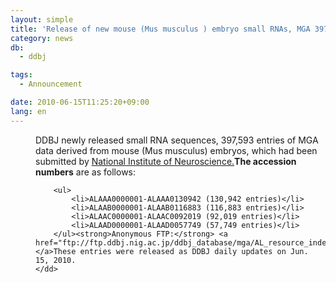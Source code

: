```yaml
---
layout: simple
title: 'Release of new mouse (Mus musculus ) embryo small RNAs, MGA 397,593 entries'
category: news
db:
  - ddbj

tags:
  - Announcement

date: 2010-06-15T11:25:20+09:00
lang: en
---
```


<dl>
    <dd>DDBJ newly released small RNA sequences, 397,593 entries of MGA data derived from mouse (Mus musculus) embryos, which had been submitted by <a href="http://www.ncnp.go.jp/nin/index_e.html" target="_new">National Institute of Neuroscience.</a><strong>The accession numbers</strong> are as follows:

        <ul>
            <li>ALAAA0000001-ALAAA0130942 (130,942 entries)</li>
            <li>ALAAB0000001-ALAAB0116883 (116,883 entries)</li>
            <li>ALAAC0000001-ALAAC0092019 (92,019 entries)</li>
            <li>ALAAD0000001-ALAAD0057749 (57,749 entries)</li>
        </ul><strong>Anonymous FTP:</strong> <a href="ftp://ftp.ddbj.nig.ac.jp/ddbj_database/mga/AL_resource_index.html">AL_resource_index.html </a>These entries were released as DDBJ daily updates on Jun. 15, 2010.
    </dd>
</dl> 
<!-- ########## end one news -->
<!-- ########## start one news -->
